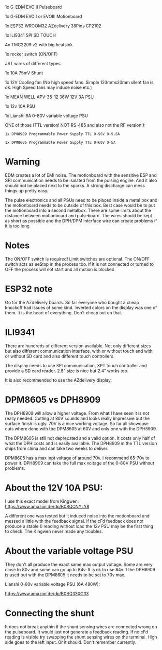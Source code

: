 1x G-EDM EVOIII Pulseboard

1x G-EDM EVOII or EVOIII Motionboard

1x ESP32 WROOM32 AZdelivery 38Pins CP2102

1x ILI9341 SPI SD TOUCH

4x TMC2209 v2 with big heatsink

1x rocker switch (ON/OFF)

JST wires of different types.

1x 10A 75mV Shunt

1x 12V Cooling fan (No high speed fans. Simple 120mmx20mm silent fan is ok. High Speed fans may induce noise etc.)

1x MEAN WELL APV-35-12 36W 12V 3A PSU

1x 12v 10A PSU

1x Lianshi 6A 0-80V variable voltage PSU

ONE of those (TTL version! NOT RS-485 and also not the RF version!):

    1x DPH8909 Programmable Power Supply TTL 0-96V 0-9.6A

    1x DPM8605 Programmable Power Supply TTL 0-60V 0-5A



# Warning

EDM creates a lot of EMI noise. The motionboard with the sensitive ESP and SPI communication needs to be isolated from the 
pulsing engine. And it also should not be placed next to the sparks. A strong discharge can mess things up pretty easy.

The pulse electronics and all PSUs need to be placed inside a metal box and the motionboard needs to be outside of this box.
Best case would be to put the motionboard into a second metalbox. There are some limits about the distance between motionboard and pulseboard. The wires should be kept as short as possible and the DPH/DPM interface wire can create problems if it is too long.

# Notes

The ON/OFF switch is required! Limit switches are optional. The ON/OFF switch acts as eeStop in the process too. If it is not connected or turned to OFF the process will not start and all motion is blocked.


# ESP32 note

Go for the AZdelivery boards. So far everyone who bought a cheap knockoff had issues of some kind. Inverted colors on the display was one of them. It is the heart of everything. Don't cheap out on that.

# ILI9341

There are hundreds of different version available. Not only different sizes but also different communication interface, with or without touch and with or without SD card and also different touch controllers.

The display needs to use SPI communication, XPT touch controller and provide a SD card reader.
2.8" size is nice but 2.4" works too.

It is also recommended to use the AZdelivery display.


# DPM8605 vs DPH8909

The DPH8909 will allow a higher voltage. From what I have seen it is not really needed. Cutting at 80V sounds and looks really
impressive but the surface finish is ugly. 70V is a nice working voltage. So far all showcase cuts where done with the DPM8605
at 60V and only one with the DPH8909.

The DPM8605 is still not deprecated and a valid option. It costs only half of what the DPH costs and is easily available. The DPH8909 in
the TTL version ships from china and can take two weeks to deliver.

DPM8605 has a max inpt voltage of around 70v. I recommend 65-70v to power it. DPH8909 can take the full max voltage of the 0-80V PSU without problems.


# About the 12V 10A PSU:

I use this exact model from Kingwen:
https://www.amazon.de/dp/B08QCNYLY8

A different one was tested but it induced noise into the motionboard and messed a little with the feedback signal.
If the cFd feedback does not produce a stable 0 reading without load the 12v PSU may be the first thing to check.
The Kingwen never made any troubles.


# About the variable voltage PSU

They don't all produce the exact same max output voltage. Some are very close to 80v and some can go up to 84v.
It is ok to use 84v if the DPH8909 is used but with the DPM8605 it needs to be set to 70v max.

Lianshi 0-80v variable voltage PSU (6A 480W):

https://www.amazon.de/dp/B0BQ33XG33

# Connecting the shunt

It does not break anythin if the shunt sensing wires are connected wrong on the pulseboard. It would just not generate a feedback reading.
If no cFd reading is visible try swapping the shunt sensing wires on the terminal. High side goes to the left input. Or it should. Don't remember currently.
